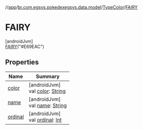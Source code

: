 //[app](../../../../index.md)/[br.com.egsys.pokedexegsys.data.model](../../index.md)/[TypeColor](../index.md)/[FAIRY](index.md)

# FAIRY

[androidJvm]\
[FAIRY](index.md)("#E69EAC")

## Properties

| Name | Summary |
|---|---|
| [color](../color.md) | [androidJvm]<br>val [color](../color.md): [String](https://kotlinlang.org/api/latest/jvm/stdlib/kotlin/-string/index.html) |
| [name](../-r-o-c-k/index.md#-372974862%2FProperties%2F-912451524) | [androidJvm]<br>val [name](../-r-o-c-k/index.md#-372974862%2FProperties%2F-912451524): [String](https://kotlinlang.org/api/latest/jvm/stdlib/kotlin/-string/index.html) |
| [ordinal](../-r-o-c-k/index.md#-739389684%2FProperties%2F-912451524) | [androidJvm]<br>val [ordinal](../-r-o-c-k/index.md#-739389684%2FProperties%2F-912451524): [Int](https://kotlinlang.org/api/latest/jvm/stdlib/kotlin/-int/index.html) |
